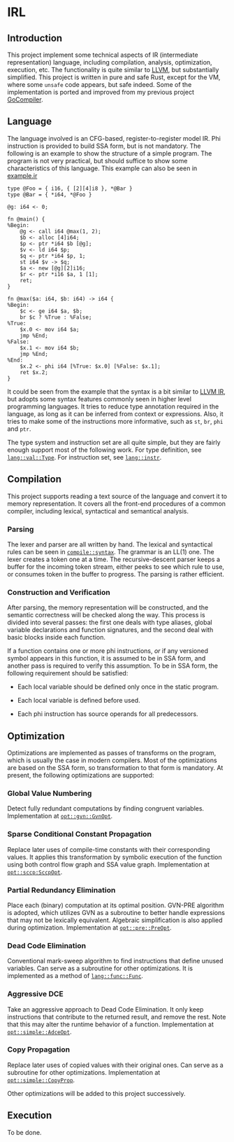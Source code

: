 # IRL

## Introduction

This project implement some technical aspects of IR (intermediate representation) language, including compilation, analysis, optimization, execution, etc. The functionality is quite similar to [LLVM](https://www.llvm.org), but substantially simplified. This project is written in pure and safe Rust, except for the VM, where some `unsafe` code appears, but safe indeed. Some of the implementation is ported and improved from my previous project [GoCompiler](https://github.com/wzh99/GoCompiler). 

## Language

The language involved is an CFG-based, register-to-register model IR. Phi instruction is provided to build SSA form, but is not mandatory. The following is an example to show the structure of a simple program. The program is not very practical, but should suffice to show some characteristics of this language. This example can also be seen in [example.ir](test/example.ir)

```
type @Foo = { i16, { [2][4]i8 }, *@Bar }
type @Bar = { *i64, *@Foo }

@g: i64 <- 0;

fn @main() {
%Begin:
    @g <- call i64 @max(1, 2);
    $b <- alloc [4]i64;
    $p <- ptr *i64 $b [@g];
    $v <- ld i64 $p;
    $q <- ptr *i64 $p, 1;
    st i64 $v -> $q;
    $a <- new [@g][2]i16;
    $r <- ptr *i16 $a, 1 [1];
    ret;
}

fn @max($a: i64, $b: i64) -> i64 {
%Begin:
    $c <- ge i64 $a, $b;
    br $c ? %True : %False;
%True:
    $x.0 <- mov i64 $a;
    jmp %End;
%False:
    $x.1 <- mov i64 $b;
    jmp %End;
%End:
    $x.2 <- phi i64 [%True: $x.0] [%False: $x.1];
    ret $x.2;
}
```

It could be seen from the example that the syntax is a bit similar to [LLVM IR](https://www.llvm.org/docs/LangRef.html), but adopts some syntax features commonly seen in higher level programming languages. It tries to reduce type annotation required in the language, as long as it can be inferred from context or expressions. Also, it tries to make some of the instructions more informative, such as `st`, `br`, `phi` and `ptr`.

The type system and instruction set are all quite simple, but they are fairly enough support most of the following work. For type definition, see [`lang::val::Type`](src/lang/value.rs). For instruction set, see [`lang::instr`](src/lang/instr.rs).

## Compilation

This project supports reading a text source of the language and convert it to memory representation. It covers all the front-end procedures of a common compiler, including lexical, syntactical and semantical analysis.

### Parsing

The lexer and parser are all written by hand. The lexical and syntactical rules can be seen in [`compile::syntax`](src/compile/syntax.rs). The grammar is an LL(1) one. The lexer creates a token one at a time. The recursive-descent parser keeps a buffer for the incoming token stream, either peeks to see which rule to use, or consumes token in the buffer to progress. The parsing is rather efficient.

### Construction and Verification

After parsing, the memory representation will be constructed, and the semantic correctness will be checked along the way. This process is divided into several passes: the first one deals with type aliases, global variable declarations and function signatures, and the second deal with basic blocks inside each function. 

If a function contains one or more phi instructions, *or* if any versioned symbol appears in this function, it is assumed to be in SSA form, and another pass is required to verify this assumption. To be in SSA form, the following requirement should be satisfied: 

* Each local variable should be defined only once in the static program.

* Each local variable is defined before used.

* Each phi instruction has source operands for all predecessors.

## Optimization

Optimizations are implemented as passes of transforms on the program, which is usually the case in modern compilers. Most of the optimizations are based on the SSA form, so transformation to that form is mandatory. At present, the following optimizations are supported:

### Global Value Numbering

Detect fully redundant computations by finding congruent variables. Implementation at [`opt::gvn::GvnOpt`](src/opt/gvn.rs).

### Sparse Conditional Constant Propagation

Replace later uses of compile-time constants with their corresponding values. It applies this transformation by symbolic execution of the function using both control flow graph and SSA value graph. Implementation at [`opt::sccp:SccpOpt`](src/opt/sccp.rs).

### Partial Redundancy Elimination

Place each (binary) computation at its optimal position. GVN-PRE algorithm is adopted, which utilizes GVN as a subroutine to better handle expressions that may not be lexically equivalent. Algebraic simplification is also applied during optimization. Implementation at [`opt::pre::PreOpt`](src/opt/pre.rs).

### Dead Code Elimination

Conventional mark-sweep algorithm to find instructions that define unused variables. Can serve as a subroutine for other optimizations. It is implemented as a method of [`lang::func::Func`](src/lang/ssa.rs).

### Aggressive DCE

Take an aggressive approach to Dead Code Elimination. It only keep instructions that contribute to the returned result, and remove the rest. Note that this may alter the runtime behavior of a function. Implementation at [`opt::simple::AdceOpt`](src/opt/simple.rs).

### Copy Propagation

Replace later uses of copied values with their original ones. Can serve as a subroutine for other optimizations. Implementation at [`opt::simple::CopyProp`](src/opt/simple.rs).

Other optimizations will be added to this project successively.

## Execution

To be done.
